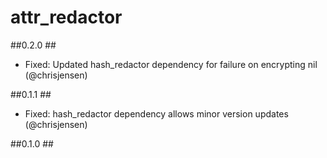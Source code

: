 # attr_redactor #

##0.2.0 ##
* Fixed: Updated hash_redactor dependency for failure on encrypting nil (@chrisjensen)

##0.1.1 ##
* Fixed: hash_redactor dependency allows minor version updates (@chrisjensen)

##0.1.0 ##

